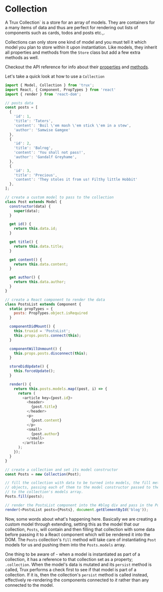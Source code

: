 # Collection

A Trux Collection` is a store for an array of models. They are containers for a many items of data and thus are perfect for rendering out lists of components such as cards, todos and posts etc.,.

Collections can only store one kind of model and you must tell it which model you plan to store within it upon instantiation. Like models, they inherit all properties and methods from the `Store` class but add a few extra methods as well.

Checkout the API reference for info about their [properties](#) and [methods](#).

Let's take a quick look at how to use a `Collection`

```js
import { Model, Collection } from 'trux';
import React, { Component, PropTypes } from 'react'
import { render } from 'react-dom';

// posts data
const posts = [
  {
    'id': 1,
    'title': 'Taters',
    'content': 'Boil \'em mash \'em stick \'em in a stew',
    'author': 'Samwise Gamgee'
  },
  {
    'id': 2,
    'title': 'Balrog',
    'content': 'You shall not pass!',
    'author': 'Gandalf Greyhame',
  },
  {
    'id': 3,
    'title': 'Precious',
    'content': 'They stoles it from us! Filthy little Hobbit'
  },
];

// create a custom model to pass to the collection
class Post extends Model {
  constructor(data) {
    super(data);
  }

  get id() {
    return this.data.id;
  }

  get title() {
    return this.data.title;
  }

  get content() {
    return this.data.content;
  }

  get author() {
    return this.data.author;
  }
}

// create a React component to render the data
class PostsList extends Component {
  static propTypes = {
    posts: PropTypes.object.isRequired
  }

  componentDidMount() {
    this.truxid = 'PostsList';
    this.props.posts.connect(this);
  }

  componentWillUnmount() {
    this.props.posts.disconnect(this);
  }

  storeDidUpdate() {
    this.forceUpdate();
  }

  render() {
    return this.posts.models.map((post, i) => {
      return (
        <article key={post.id}>
          <header>
            {post.title}
          </header>
          <p>
            {post.content}
          </p>
          <small>
            {post.author}
          </small>
        </article>
      );
    });
  }
}

// create a collection and set its model constructor
const Posts = new Collection(Post);

// fill the collection with data to be turned into models, the fill method will auto instantiate these
// objects, passing each of them to the model constructor passed to the constructor and appending them
// to the collection's models array.
Posts.fill(posts);

// render the PostsList component into the #blog div and pass in the Posts collection as the posts prop.
render(<PostsList posts={Posts}, document.getElementById('blog'));
```

Now, some words about what's happening here. Basically we are creating a custom model through extending, setting this as the model that our collection, `Posts`, will contain and then filling that collection with some data before passing it to a React component which will be rendered it into the DOM. The `Posts` collection's `fill` method will take care of instantiating `Post` models for us and pushing them into the `Posts.models` array.

One thing to be aware of - when a model is instantiated as part of a collection, it has a reference to that collection set as a property; `.collection`. When the model's data is mutated and its `persist` method is called, Trux performs a check first to see if that model is part of a collection. If it is, then the collection's `persist` method is called instead, effectively re-rendering the components connected to _it_ rather than any connected to the model.
